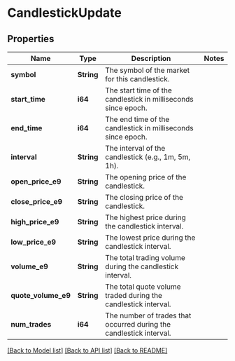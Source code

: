 # CandlestickUpdate

## Properties

Name | Type | Description | Notes
------------ | ------------- | ------------- | -------------
**symbol** | **String** | The symbol of the market for this candlestick. | 
**start_time** | **i64** | The start time of the candlestick in milliseconds since epoch. | 
**end_time** | **i64** | The end time of the candlestick in milliseconds since epoch. | 
**interval** | **String** | The interval of the candlestick (e.g., 1m, 5m, 1h). | 
**open_price_e9** | **String** | The opening price of the candlestick. | 
**close_price_e9** | **String** | The closing price of the candlestick. | 
**high_price_e9** | **String** | The highest price during the candlestick interval. | 
**low_price_e9** | **String** | The lowest price during the candlestick interval. | 
**volume_e9** | **String** | The total trading volume during the candlestick interval. | 
**quote_volume_e9** | **String** | The total quote volume traded during the candlestick interval. | 
**num_trades** | **i64** | The number of trades that occurred during the candlestick interval. | 

[[Back to Model list]](../README.md#documentation-for-models) [[Back to API list]](../README.md#documentation-for-api-endpoints) [[Back to README]](../README.md)


